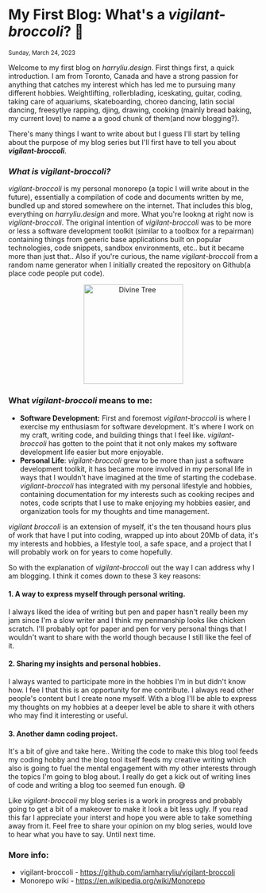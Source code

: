 # My First Blog: What's a _vigilant-broccoli_? 🥦

<sup>Sunday, March 24, 2023</sup>

Welcome to my first blog on _harryliu.design_. First things first, a quick introduction. I am from Toronto, Canada and have a strong passion for anything that catches my interest which has led me to pursuing many different hobbies. Weightlifting, rollerblading, iceskating, guitar, coding, taking care of aquariums, skateboarding, choreo dancing, latin social dancing, freesytlye rapping, djing, drawing, cooking (mainly bread baking, my current love) to name a a good chunk of them(and now blogging?).

There's many things I want to write about but I guess I'll start by telling about the purpose of my blog series but I'll first have to tell you about **_vigilant-broccoli_**.

### **_What is vigilant-broccoli?_**

_vigilant-broccoli_ is my personal monorepo (a topic I will write about in the future), essentially a compilation of code and documents written by me, bundled up and stored somewhere on the internet. That includes this blog, everything on _harryliu.design_ and more. What you're lookng at right now is _vigilant-broccoli_. The original intention of _vigilant-broccoli_ was to be more or less a software development toolkit (similar to a toolbox for a repairman) containing things from generic base applications built on popular technologies, code snippets, sandbox environments, etc.. but it became more than just that.. Also if you're curious, the name _vigilant-broccoli_ from a random name generator when I initially created the repository on Github(a place code people put code).

<div style="text-align:center;">
    <img title="Divine Tree" alt="Divine Tree" src="https://static1.dualshockersimages.com/wordpress/wp-content/uploads/2022/10/Divine-Tree-Mob-Psycho.jpg" height="200px">
</div>

### What _vigilant-broccoli_ means to me:

- **Software Development:** First and foremost _vigilant-broccoli_ is where I exercise my enthusiasm for software development. It's where I work on my craft, writing code, and building things that I feel like. _vigilant-broccoli_ has gotten to the point that it not only makes my software development life easier but more enjoyable.
- **Personal Life**: _vigilant-broccoli_ grew to be more than just a software development toolkit, it has became more involved in my personal life in ways that I wouldn't have imagined at the time of starting the codebase. _vigilant-broccoli_ has integrated with my personal lifestyle and hobbies, containing documentation for my interests such as cooking recipes and notes, code scripts that I use to make enjoying my hobbies easier, and organization tools for my thoughts and time management.

_vigilant broccoli_ is an extension of myself, it's the ten thousand hours plus of work that have I put into coding, wrapped up into about 20Mb of data, it's my interests and hobbies, a lifestyle tool, a safe space, and a project that I will probably work on for years to come hopefully.

So with the explanation of _vigilant-broccoli_ out the way I can address why I am blogging. I think it comes down to these 3 key reasons:

#### 1. A way to express myself through personal writing.

I always liked the idea of writing but pen and paper hasn't really been my jam since I'm a slow writer and I think my penmanship looks like chicken scratch. I'll probably opt for paper and pen for very personal things that I wouldn't want to share with the world though because I still like the feel of it.

#### 2. Sharing my insights and personal hobbies.

I always wanted to participate more in the hobbies I'm in but didn't know how. I fee l that this is an opportunity for me contribute. I always read other people's content but I create none myself. With a blog I'll be able to express my thoughts on my hobbies at a deeper level be able to share it with others who may find it interesting or useful.

#### 3. Another damn coding project.

It's a bit of give and take here.. Writing the code to make this blog tool feeds my coding hobby and the blog tool itself feeds my creative writing which also is going to fuel the mental engagement with my other interests through the topics I'm going to blog about. I really do get a kick out of writing lines of code and writing a blog too seemed fun enough. 😅

Like _vigilant-broccoli_ my blog series is a work in progress and probably going to get a bit of a makeover to make it look a bit less ugly. If you read this far I appreciate your interst and hope you were able to take something away from it. Feel free to share your opinion on my blog series, would love to hear what you have to say. Until next time.

### More info:

- vigilant-broccoli - https://github.com/iamharryliu/vigilant-broccoli
- Monorepo wiki - https://en.wikipedia.org/wiki/Monorepo
